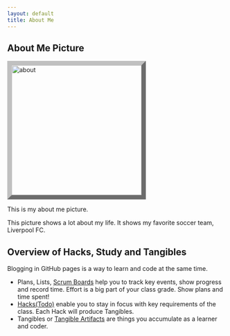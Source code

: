 ```yaml
---
layout: default
title: About Me
---
```




## About Me Picture

<img align="center" style="border:10px outset silver;" src="{{site.baseurl}}/images/Freeform.png" height="300px" alt="about"/>

This is my about me picture.

This picture shows a lot about my life. It shows my favorite soccer team, Liverpool FC. 

## Overview of Hacks, Study and Tangibles
Blogging in GitHub pages is a way to learn and code at the same time. 

- Plans, Lists, [Scrum Boards](https://clickup.com/blog/scrum-board/) help you to track key events, show progress and record time.  Effort is a big part of your class grade.  Show plans and time spent!
- [Hacks(Todo)](https://levelup.gitconnected.com/six-ultimate-daily-hacks-for-every-programmer-60f5f10feae) enable you to stay in focus with key requirements of the class.  Each Hack will produce Tangibles.
- Tangibles or [Tangible Artifacts](https://en.wikipedia.org/wiki/Artifact_(software_development)) are things you accumulate as a learner and coder. 
